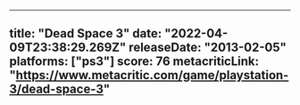 
---
title: "Dead Space 3"
date: "2022-04-09T23:38:29.269Z"
releaseDate: "2013-02-05"
platforms: ["ps3"]
score: 76
metacriticLink: "https://www.metacritic.com/game/playstation-3/dead-space-3"
---
